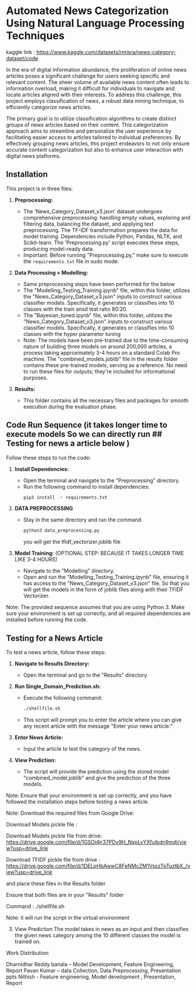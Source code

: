# Automated News Categorization Using Natural Language Processing Techniques

kaggle link : https://www.kaggle.com/datasets/rmisra/news-category-dataset/code


In the era of digital information abundance, the proliferation of online news articles poses a significant challenge for users seeking specific and relevant content. The sheer volume of available news content often leads to information overload, making it difficult for individuals to navigate and locate articles aligned with their interests. To address this challenge, this project employs classification of news, a robust data mining technique, to efficiently categorize news articles.

The primary goal is to utilize classification algorithms to create distinct groups of news articles based on their content. This categorization approach aims to streamline and personalize the user experience by facilitating easier access to articles tailored to individual preferences. By effectively grouping news articles, this project endeavors to not only ensure accurate content categorization but also to enhance user interaction with digital news platforms.

## Installation

This project is in three files:

1. **Preprocessing:**
   - The 'News_Category_Dataset_v3.json' dataset undergoes comprehensive preprocessing: handling empty values, exploring and filtering data, balancing the dataset, and applying text preprocessing. The TF-IDF transformation prepares the data for model training. Dependencies include Python, Pandas, NLTK, and Scikit-learn. The 'Preprocessing.py' script executes these steps, producing model-ready data.
   - Important: Before running "Preprocessing.py," make sure to execute the `requirements.txt` file in sudo mode.

2. **Data Processing + Modelling:**
   - Same preprocessing steps have been performed for the below 
   - The "Modelling_Testing_Training.ipynb" file, within this folder, utilizes the "News_Category_Dataset_v3.json" inputs to construct various classifier models. Specifically, it generates or classifies into 10 classes with the train ansd test ratio 80:20.
   - The "Bayesian_tuned.ipynb" file, within this folder, utilizes the "News_Category_Dataset_v3.json" inputs to construct various classifier models. Specifically, it generates or classifies into 10 classes with the hyper parameter tuning
   - Note: The models have been pre-trained due to the time-consuming nature of building three models on around 200,000 articles, a process taking approximately 3-4 hours on a standard Colab Pro machine. The "combined_models.joblib" file in the results folder contains these pre-trained models, serving as a reference. No need to run these files for outputs; they're included for informational purposes.

3. **Results:**
   - This folder contains all the necessary files and packages for smooth execution during the evaluation phase.


## Code Run Sequence (it takes longer time to execute models So we  can directly run ## Testing for news a article below )

Follow these steps to run the code:

1. **Install Dependencies:**
   - Open the terminal and navigate to the "Preprocessing" directory.
   - Run the following command to install dependencies:
     ```bash
     pip3 install -r requirements.txt
     ```
2. **DATA PREPROCESSING**
   - Stay in the same directory and run the command
      ```bash
     python3 data_preprocessing.py
     ```
     you will get the tfidf_vectorizer.joblib file 

3. **Model Training:** (OPTIONAL STEP: BECAUSE IT TAKES LONGER TIME LIKE 3-4 HOURS)
   - Navigate to the "Modelling" directory.
   - Open and run the "Modelling_Testing_Training.ipynb" file, ensuring it has access to the "News_Category_Dataset_v3.json" file. So that you will get the models in the form of joblib files along with their TFIDF Vectorizer.

Note: The provided sequence assumes that you are using Python 3. Make sure your environment is set up correctly, and all required dependencies are installed before running the code.

## Testing for a News Article

To test a news article, follow these steps:

1. **Navigate to Results Directory:**
   - Open the terminal and go to the "Results" directory.

2. **Run Single_Domain_Prediction.sh:**
   - Execute the following command:
     ```bash
     ./shellfile.sh
     ```
   - This script will prompt you to enter the article where you can give any recent article with the message "Enter your news article:"

3. **Enter News Article:**
   - Input the article to test the category of the news.

4. **View Prediction:**
   - The script will provide the prediction using the stored model "combined_model.joblib" and give the prediction of the three models.

Note: Ensure that your environment is set up correctly, and you have followed the installation steps before testing a news article.

Note: Download the required files from Google Drive:

Download Models pickle file :  

Download  Models pickle file from drive: https://drive.google.com/file/d/1GSOi4jr37PDv9H_NxpLvYXfuibdn9mdj/view?usp=drive_link

Download TFIDF pickle file from drive : https://drive.google.com/file/d/1DELpHbAwwC8FeNMcZM1VsszTpTuztbX_/view?usp=drive_link 

and place these files in the Results folder


Ensure that both files are in your "Results" folder




Command : ./shellfile.sh

Note: it will run the script in the virtual environment


3. View Prediction
The model takes in news as an input and then classifies the given news category among the 10 different classes the model is trained on.


Work Distribution:

Dharnidhar Reddy banala –  Model Development, Feature Engineering, Report
Pavan Kumar – data Collection, Data Preprocessing, Presentation ppts
Nithish  -  Feature engineering, Model development , Presentation, Report

